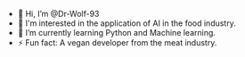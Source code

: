 - 👋 Hi, I’m @Dr-Wolf-93
- 👀 I'm interested in the application of AI in the food industry.
- 🌱 I’m currently learning Python and Machine learning.
- ⚡ Fun fact: A vegan developer from the meat industry.
<!---
Dr-Wolf-93/Dr-Wolf-93 is a ✨ special ✨ repository because its `README.md` (this file) appears on your GitHub profile.
You can click the Preview link to take a look at your changes.
--->

<!---
- 💞️ I’m looking to collaborate on ...
- 📫 How to reach me ...
- 😄 Pronouns: ...
- --->
